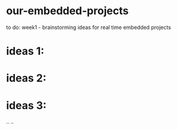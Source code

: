 # our-embedded-projects

to do:
week1 - brainstorming ideas for real time embedded projects
# ideas 1:
# ideas 2:
# ideas 3:
..
..
